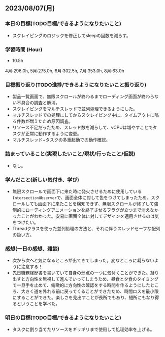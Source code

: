 ## 2023/08/07(月)

### 本日の目標(TODO目標/できるようになりたいこと)

- スクレイピングのロジックを修正してsleepの回数を減らす。

### 学習時間 (Hour)

- 10.5h

4月:296.0h, 5月:275.0h, 6月:302.5h, 7月:353.0h, 8月:63.0h

### 目標振り返り(TODO進捗/できるようになりたいこと振り返り)

- 製品一覧画面で、無限スクロールが終わるまでローディング画面が終わらない不具合の調査と解消。
- スクレイピングをマルチスレッドで並列処理できるようにした。
- マルチスレッドでの処理にしてからスクレイピング中に、タイムアウトに陥る件数が増えたため原因調査。
- リソース不足だったため、スレッド数を減らして、vCPUは増やすことでタスクが正常に動作するように変更。
- マルチスレッド+タスクの多重起動での動作確認。

### 詰まっていること(実現したいこと/現状/行ったこと/仮説)

- なし。

### 学んだこと(新しい気付き、学び)

- 無限スクロールで画面下に来た時に発火させるために使用している`IntersectionObserver`で、画面全体に対して色をつけてしまったため、スクロールしても画面下に来たことを検知できず、無限スクロールが終了して強制的にローディングアニメーションを終了させるフラグが立つまで消えなかったことがわかった。安易に画面全体に対してデザインを適用させるのは気をつけたい。
- Threadクラスを使った並列処理の方法と、それに伴うスレッドセーフな配列の扱い方。

### 感想(一日の感想、雜談)

- 次から次へと気になるところが出てきてしまった。変なところに凝らないように注意する！
- 先日職務経歴書を書いていて自身の弱点の一つに気付くことができた。凝り出すと方向性を無視して進んでいってしまうため、昼食と夕食のタイミングで一旦手を止めて、俯瞰的に方向性の確認をする時間を作るようにしたところ、大きく道を外れる前に戻ってくることができたため、時間ロスを最小限にすることができた。楽しさを見出すことが長所でもあり、短所にもなり得るということを学べた。

### 明日の目標(TODO目標/できるようになりたいこと)

- タスクに割り当てたリソースをギリギリまで使用して処理効率を上げる。
